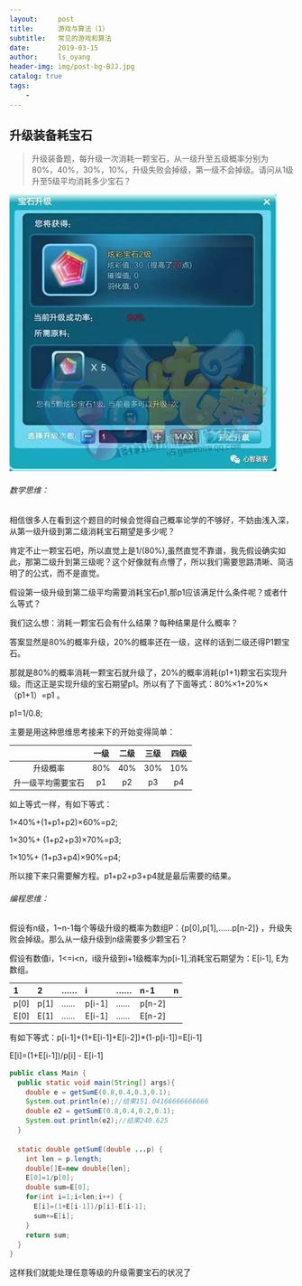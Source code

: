 ```yaml
---
layout:     post
title:      游戏与算法（1）
subtitle:   常见的游戏和算法
date:       2019-03-15
author:     ls_oyang
header-img: img/post-bg-BJJ.jpg
catalog: true
tags:
    - 
---
```




## 升级装备耗宝石

> 升级装备题，每升级一次消耗一颗宝石，从一级升至五级概率分别为80%，40%，30%，10%，升级失败会掉级，第一级不会掉级。请问从1级升至5级平均消耗多少宝石？

![img](https://github.com/lsoyang/lsoyang.github.io/blob/master/img/640.jpg)



###### 数学思维：

相信很多人在看到这个题目的时候会觉得自己概率论学的不够好，不妨由浅入深，从第一级升级到第二级消耗宝石期望是多少呢？

肯定不止一颗宝石吧，所以直觉上是1/(80%),虽然直觉不靠谱，我先假设确实如此，那第二级升到第三级呢？这个好像就有点懵了，所以我们需要思路清晰、简洁明了的公式，而不是直觉。

假设第一级升级到第二级平均需要消耗宝石p1,那p1应该满足什么条件呢？或者什么等式？

我们这么想：消耗一颗宝石会有什么结果？每种结果是什么概率？

答案显然是80%的概率升级，20%的概率还在一级，这样的话到二级还得P1颗宝石。

那就是80%的概率消耗一颗宝石就升级了，20%的概率消耗(p1+1)颗宝石实现升级。而这正是实现升级的宝石期望p1。所以有了下面等式：80%×1+20%×（p1+1）=p1 。

p1=1/0.8;

主要是用这种思维思考接来下的开始变得简单：

|                    | 一级 | 二级 | 三级 | 四级 |
| :----------------: | :--: | :--: | :--: | :--: |
|      升级概率      | 80%  | 40%  | 30%  | 10%  |
| 升一级平均需要宝石 |  p1  |  p2  |  p3  |  p4  |

如上等式一样，有如下等式：

1×40%+(1+p1+p2)×60%=p2;

1×30%+ (1+p2+p3)×70%=p3;

1×10%+ (1+p3+p4)×90%=p4;

所以接下来只需要解方程。p1+p2+p3+p4就是最后需要的结果。

###### 编程思维：

假设有n级，1~n-1每个等级升级的概率为数组P：{p[0],p[1],……p[n-2]} ，升级失败会掉级。那么从一级升级到n级需要多少颗宝石？

假设有数值i，1<=i<n，i级升级到i+1级概率为p[i-1],消耗宝石期望为：E[i-1], E为数组。

| 1    | 2    | ……   | i      | ……   | n-1    | n    |
| :--- | :--- | :--- | :----- | :--- | :----- | :--- |
| p[0] | p[1] | ……   | p[i-1] | ……   | p[n-2] |      |
| E[0] | E[1] | ……   | E[i-1] | ……   | E[n-2] |      |

有如下等式：p[i-1]+(1+E[i-1]+E[i-2])*(1-p[i-1])=E[i-1]

E[i]=(1+E[i-1])/p[i] - E[i-1]

```java
public class Main {
  public static void main(String[] args){
    double e = getSumE(0.8,0.4,0.3,0.1);
    System.out.println(e);//结果151.04166666666666
    double e2 = getSumE(0.8,0.4,0.2,0.1);
    System.out.println(e2);//结果240.625
  }
  
  static double getSumE(double ...p) {
    int len = p.length;
    double[]E=new double[len];
    E[0]=1/p[0];
    double sum=E[0];
    for(int i=1;i<len;i++) {
      E[i]=(1+E[i-1])/p[i]-E[i-1];
      sum+=E[i];
    }
    return sum;
  }
}
```

这样我们就能处理任意等级的升级需要宝石的状况了

